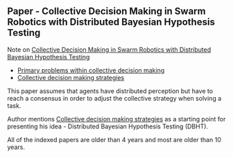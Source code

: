 ## Paper - Collective Decision Making in Swarm Robotics with Distributed Bayesian Hypothesis Testing
Note on [Collective Decision Making in Swarm Robotics with Distributed Bayesian Hypothesis Testing](../Papers/Collective%20Decision%20Making%20in%20Swarm%20Robotics%20with%20Distributed%20Bayesian%20Hypothesis%20Testing.pdf)

- [Primary problems within collective decision making](Primary%20problems%20within%20collective%20decision%20making.md)
- [Collective decision making strategies](Collective%20decision%20making%20strategies.md)

This paper assumes that agents have distributed perception but have to reach a consensus in order to adjust the collective strategy when solving a task.

Author mentions [Collective decision making strategies](Collective%20decision%20making%20strategies.md) as a starting point for presenting his idea - Distributed Bayesian Hypothesis Testing (DBHT).

All of the indexed papers are older than 4 years and most are older than 10 years.